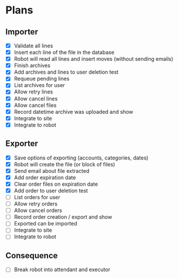 # Plans

## Importer

- [x] Validate all lines
- [x] Insert each line of the file in the database
- [x] Robot will read all lines and insert moves (without sending emails)
- [x] Finish archives
- [x] Add archives and lines to user deletion test
- [x] Requeue pending lines
- [x] List archives for user
- [x] Allow retry lines
- [x] Allow cancel lines
- [x] Allow cancel files
- [x] Record datetime archive was uploaded and show
- [x] Integrate to site
- [x] Integrate to robot

## Exporter

- [x] Save options of exporting (accounts, categories, dates)
- [x] Robot will create the file (or block of files)
- [x] Send email about file extracted
- [x] Add order expiration date
- [x] Clear order files on expiration date
- [x] Add order to user deletion test
- [ ] List orders for user
- [ ] Allow retry orders
- [ ] Allow cancel orders
- [ ] Record order creation / export and show
- [ ] Exported can be imported
- [ ] Integrate to site
- [ ] Integrate to robot

## Consequence

- [ ] Break robot into attendant and executor

